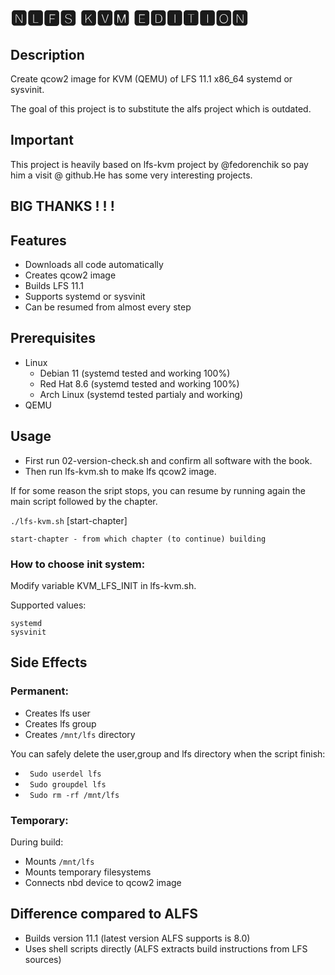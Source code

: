 # 🅽🅻🅵🆂 🅺🆅🅼 🅴🅳🅸🆃🅸🅾🅽


## Description

Create qcow2 image for KVM (QEMU) of LFS 11.1 x86_64 systemd or sysvinit.

The goal of this project is to substitute the alfs project which is outdated.


## Important

This project is heavily based on lfs-kvm project by @fedorenchik so pay him a visit @ github.He has some very interesting projects.

## **BIG THANKS** ! ! !

## Features

* Downloads all code automatically
* Creates qcow2 image
* Builds LFS 11.1
* Supports systemd or sysvinit
* Can be resumed from almost every step

## Prerequisites

* Linux
    - Debian 11 (systemd tested and working 100%)
    - Red Hat 8.6 (systemd tested and working 100%)
    - Arch Linux (systemd tested partialy and working)
* QEMU

## Usage

* First run 02-version-check.sh and confirm all software with the book.
* Then run lfs-kvm.sh to make lfs qcow2 image.


If for some reason the sript stops, you can resume by running again the main script followed by the chapter.

`./lfs-kvm.sh` [start-chapter]
```
start-chapter - from which chapter (to continue) building
```
### How to choose init system:

Modify variable KVM_LFS_INIT in lfs-kvm.sh.

Supported values:
```
systemd
sysvinit
```

## Side Effects

### Permanent:

* Creates lfs user
* Creates lfs group
* Creates `/mnt/lfs` directory

You can safely delete the user,group and lfs directory when the script finish:

 - ` Sudo userdel lfs`
 - ` Sudo groupdel lfs`
 - ` Sudo rm -rf /mnt/lfs`

### Temporary:

During build:

* Mounts `/mnt/lfs`
* Mounts temporary filesystems
* Connects nbd device to qcow2 image

## Difference compared to ALFS

* Builds version 11.1 (latest version ALFS supports is 8.0)
* Uses shell scripts directly (ALFS extracts build instructions from LFS
    sources)

